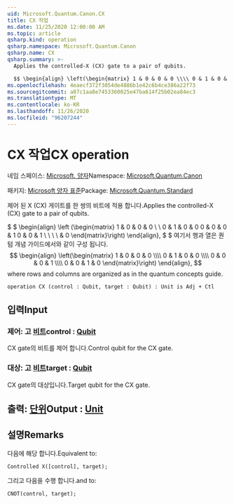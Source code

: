 ```yaml
---
uid: Microsoft.Quantum.Canon.CX
title: CX 작업
ms.date: 11/25/2020 12:00:00 AM
ms.topic: article
qsharp.kind: operation
qsharp.namespace: Microsoft.Quantum.Canon
qsharp.name: CX
qsharp.summary: >-
  Applies the controlled-X (CX) gate to a pair of qubits.

  $$ \begin{align} \left(\begin{matrix} 1 & 0 & 0 & 0 \\\\ 0 & 1 & 0 & 0 \\\\ 0 & 0 & 0 & 1 \\\\ 0 & 0 & 1 & 0 \end{matrix}\right) \end{align}, $$ where rows and columns are organized as in the quantum concepts guide.
ms.openlocfilehash: 4eaecf372f3054de4886b1e42c6b4ce386a22f73
ms.sourcegitcommit: a87c1aa8e7453360025e47ba614f25b02ea84ec3
ms.translationtype: MT
ms.contentlocale: ko-KR
ms.lasthandoff: 11/26/2020
ms.locfileid: "96207244"
---
```

# <a name="cx-operation"></a><span data-ttu-id="63ed5-102">CX 작업</span><span class="sxs-lookup"><span data-stu-id="63ed5-102">CX operation</span></span>

<span data-ttu-id="63ed5-103">네임 스페이스: [Microsoft. 양자](xref:Microsoft.Quantum.Canon)</span><span class="sxs-lookup"><span data-stu-id="63ed5-103">Namespace: [Microsoft.Quantum.Canon](xref:Microsoft.Quantum.Canon)</span></span>

<span data-ttu-id="63ed5-104">패키지: [Microsoft 양자 표준](https://nuget.org/packages/Microsoft.Quantum.Standard)</span><span class="sxs-lookup"><span data-stu-id="63ed5-104">Package: [Microsoft.Quantum.Standard](https://nuget.org/packages/Microsoft.Quantum.Standard)</span></span>


<span data-ttu-id="63ed5-105">제어 된 X (CX) 게이트를 한 쌍의 비트에 적용 합니다.</span><span class="sxs-lookup"><span data-stu-id="63ed5-105">Applies the controlled-X (CX) gate to a pair of qubits.</span></span>

<span data-ttu-id="63ed5-106">$ $ \begin{align} \left (\begin{matrix} 1 & 0 & 0 & 0 \\ \\ 0 & 1 & 0 & 0 0 & 0 & 0 & 1 0 & 0 & 1 \\ \\ \\ \\ & 0 \end{matrix}\right) \end{align}, $ $ 여기서 행과 열은 퀀텀 개념 가이드에서와 같이 구성 됩니다.</span><span class="sxs-lookup"><span data-stu-id="63ed5-106">$$ \begin{align} \left(\begin{matrix} 1 & 0 & 0 & 0 \\\\ 0 & 1 & 0 & 0 \\\\ 0 & 0 & 0 & 1 \\\\ 0 & 0 & 1 & 0 \end{matrix}\right) \end{align}, $$ where rows and columns are organized as in the quantum concepts guide.</span></span>

```qsharp
operation CX (control : Qubit, target : Qubit) : Unit is Adj + Ctl
```


## <a name="input"></a><span data-ttu-id="63ed5-107">입력</span><span class="sxs-lookup"><span data-stu-id="63ed5-107">Input</span></span>

### <a name="control--qubit"></a><span data-ttu-id="63ed5-108">제어: 고 [비트](xref:microsoft.quantum.lang-ref.qubit)</span><span class="sxs-lookup"><span data-stu-id="63ed5-108">control : [Qubit](xref:microsoft.quantum.lang-ref.qubit)</span></span>

<span data-ttu-id="63ed5-109">CX gate의 비트를 제어 합니다.</span><span class="sxs-lookup"><span data-stu-id="63ed5-109">Control qubit for the CX gate.</span></span>


### <a name="target--qubit"></a><span data-ttu-id="63ed5-110">대상: 고 [비트](xref:microsoft.quantum.lang-ref.qubit)</span><span class="sxs-lookup"><span data-stu-id="63ed5-110">target : [Qubit](xref:microsoft.quantum.lang-ref.qubit)</span></span>

<span data-ttu-id="63ed5-111">CX gate의 대상입니다.</span><span class="sxs-lookup"><span data-stu-id="63ed5-111">Target qubit for the CX gate.</span></span>



## <a name="output--unit"></a><span data-ttu-id="63ed5-112">출력: [단위](xref:microsoft.quantum.lang-ref.unit)</span><span class="sxs-lookup"><span data-stu-id="63ed5-112">Output : [Unit](xref:microsoft.quantum.lang-ref.unit)</span></span>



## <a name="remarks"></a><span data-ttu-id="63ed5-113">설명</span><span class="sxs-lookup"><span data-stu-id="63ed5-113">Remarks</span></span>

<span data-ttu-id="63ed5-114">다음에 해당 합니다.</span><span class="sxs-lookup"><span data-stu-id="63ed5-114">Equivalent to:</span></span>

```qsharp
Controlled X([control], target);
```

<span data-ttu-id="63ed5-115">그리고 다음을 수행 합니다.</span><span class="sxs-lookup"><span data-stu-id="63ed5-115">and to:</span></span>

```qsharp
CNOT(control, target);
```